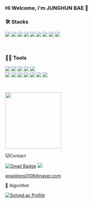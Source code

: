 
 ### Hi Welcome, i'm JUNGHUN BAE 👋
 
 
 
 ### 🛠️ Stacks
 <p>
  <img src="https://img.shields.io/badge/JavaScript-F7DF1E?style=flat-square&logo=JavaScript&logoColor=white"/> 
  <img src="https://img.shields.io/badge/C-A8B9CC?style=flat-square&logo=C&logoColor=white"/> 
  <img src="https://img.shields.io/badge/HTML-E34F26?style=flat-square&logo=html5&logoColor=white"/> 
  <img src="https://img.shields.io/badge/Dart-0175C2?style=flat-square&logo=dart&logoColor=white"/> 
  <img src="https://img.shields.io/badge/Python-3776AB?style=flat-square&logo=python&logoColor=white"/>
  <img src="https://img.shields.io/badge/MySQL-3776AB?style=flat-square&logo=mysql&logoColor=white"/> 
  <img src="https://img.shields.io/badge/Flutter-02569B?style=flat-square&logo=flutter&logoColor=white"/>
  <img src="https://img.shields.io/badge/Node.js-02569B?style=flat-square&logo=nodedotjs&logoColor=white"/>
  <img src="https://img.shields.io/badge/mongodb-47A248?style=flat-square&logo=mongodb&logoColor=white"/>
 </p>
 <br>
 
 ### 💪🏼 Tools 
 <p>
  <img src="https://img.shields.io/badge/Git-F05032?style=flat-square&logo=git&logoColor=white"/> 
  <img src="https://img.shields.io/badge/github-181717?style=flat-square&logo=github&logoColor=white"/> 
  <img src="https://img.shields.io/badge/Notion-000000?style=flat-square&logo=notion&logoColor=white"/> 
  <img src="https://img.shields.io/badge/Discord-5865F2?style=flat-square&logo=discord&logoColor=white"/> 
  <img src="https://img.shields.io/badge/Slack-4A154B?style=flat-square&logo=slack&logoColor=white"/> 
 <br>
  <img src="https://img.shields.io/badge/Eclipse IDE-2C2255?style=flat-square&logo=eclipseide&logoColor=white"/> 
  <img src="https://img.shields.io/badge/Anaconda-44A833?style=flat-square&logo=anaconda&logoColor=white"/> 
  <img src="https://img.shields.io/badge/IntelliJ IDEA-000000?style=flat-square&logo=IntelliJ IDEA&logoColor=white"/> 
  <img src="https://img.shields.io/badge/VisualStudio-5C2D91?style=flat-square&logo=visualstudio&logoColor=white"/> 
  <img src="https://img.shields.io/badge/VisualStudioCode-007ACC?style=flat-square&logo=visualstudiocode&logoColor=white"/>
  <img src="https://img.shields.io/badge/amazonaws-232F3E?style=flat-square&logo=amazonaws&logoColor=white"/>
  <img src="https://img.shields.io/badge/postman-FF6C37?style=flat-square&logo=postman&logoColor=white"/> 
 </p>
 <br>
   
  
 
 <a href="https://github.com/Roviil"><img align="center" style="height:180px" src="https://github-readme-stats.vercel.app/api/top-langs/?username=Roviil&layout=compact&theme=nord&hide_border=true" /></a>



 🐱Contact
 
 [![Gmail Badge](https://img.shields.io/badge/Gmail-d14836?style=flat-square&logo=Gmail&logoColor=white&link=mailto:dhkdrurvk1@gmail.com)](dhkdrurvk1@gmail.com)
 <a href="https://naver.com" target="_blank" ><img src="https://img.shields.io/badge/Naver-03C75A?style=flat-square&logo=naver&logoColor=white"/></a> <p style="text-decoration-line: none;">qowjdgns0106@naver.com</p>

 
 
 🏅 Algorithm 
 
 [![Solved.ac Profile](http://mazassumnida.wtf/api/v2/generate_badge?boj=qowjdgns0106)](https://solved.ac/qowjdgns0106/)  

